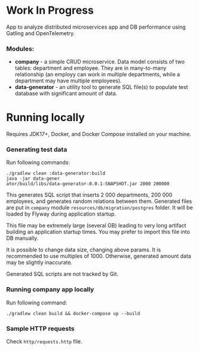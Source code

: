 # Work In Progress
App to analyze distributed microservices app and DB performance using Gatling and OpenTelemetry.
### Modules:
* **company** - a simple CRUD microservice. Data model consists of two tables: department and employee. They are in many-to-many relationship (an employy can work in multiple departments, while a department may have multiple employees).
* **data-generator** - an utility tool to generate SQL file(s) to populate test database with significant amount of data.
# Running locally
Requires JDK17+, Docker, and Docker Compose installed on your machine.
### Generating test data
Run following commands:
```shell
./gradlew clean :data-generator:build
java -jar data-gener
ator/build/libs/data-generator-0.0.1-SNAPSHOT.jar 2000 200000
```
This generates SQL script that inserts 2 000 departments, 200 000 employees, and generates random relations between them. Generated files are put in `company` module `resources/db/migration/postgres` folder. It will be loaded by Flyway during application startup.

This file may be extremely large (several GB) leading to very long artifact building an application startup times. You may prefer to import this file into DB manually.

It is possible to change data size, changing above params. It is recommended to use multiples of 1000. Otherwise, generated amount data may be slightly inaccurate.  

Generated SQL scripts are not tracked by Git.
### Running company app locally
Run following command:
```shell
./gradlew clean build && docker-compose up --build
```

### Sample HTTP requests
Check `http/requests.http` file.

